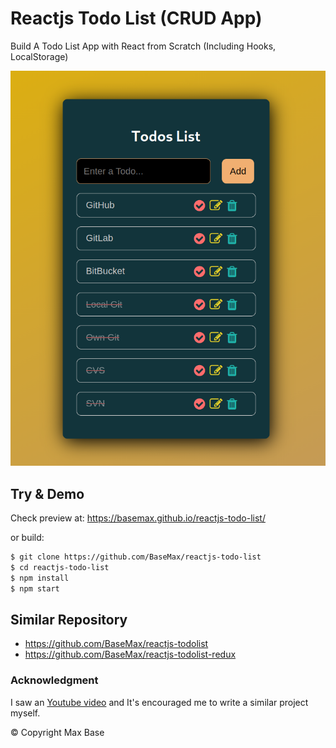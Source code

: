 # Reactjs Todo List (CRUD App)

Build A Todo List App with React from Scratch (Including Hooks, LocalStorage)

[![Reactjs Todo List](demo.png)](https://basemax.github.io/reactjs-todo-list/)

## Try & Demo

Check preview at: https://basemax.github.io/reactjs-todo-list/

or build:

```bash
$ git clone https://github.com/BaseMax/reactjs-todo-list
$ cd reactjs-todo-list
$ npm install
$ npm start
```

## Similar Repository

- https://github.com/BaseMax/reactjs-todolist
- https://github.com/BaseMax/reactjs-todolist-redux

### Acknowledgment

I saw an [Youtube video](https://www.youtube.com/watch?v=dD0MdMRVHoo) and It's encouraged me to write a similar project myself.

© Copyright Max Base
